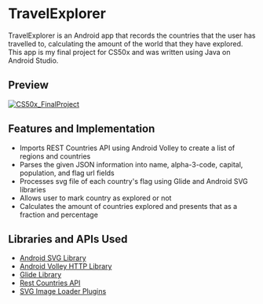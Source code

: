# TravelExplorer
TravelExplorer is an Android app that records the countries that the user has travelled to, calculating the amount of the world that they have explored. 
This app is my final project for CS50x and was written using Java on Android Studio.

## Preview
[![CS50x_FinalProject](https://img.youtube.com/vi/WWhl4dQUMrM/hqdefault.jpg)](https://youtu.be/WWhl4dQUMrM)

## Features and Implementation
- Imports REST Countries API using Android Volley to create a list of regions and countries
- Parses the given JSON information into name, alpha-3-code, capital, population, and flag url fields
- Processes svg file of each country's flag using Glide and Android SVG libraries
- Allows user to mark country as explored or not
- Calculates the amount of countries explored and presents that as a fraction and percentage

## Libraries and APIs Used
- [Android SVG Library](http://bigbadaboom.github.io/androidsvg/)
- [Android Volley HTTP Library](https://developer.android.com/training/volley)
- [Glide Library](https://github.com/bumptech/glide)
- [Rest Countries API](https://restcountries.eu/)
- [SVG Image Loader Plugins](https://github.com/kirich1409/SvgGlidePlugins)
